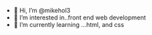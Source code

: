 - 👋 Hi, I’m @mikehol3
- 👀 I’m interested in..front end web development
- 🌱 I’m currently learning ...html, and css


<!---
mikehol3/mikehol3 is a ✨ special ✨ repository because its `README.md` (this file) appears on your GitHub profile.
You can click the Preview link to take a look at your changes.
--->
